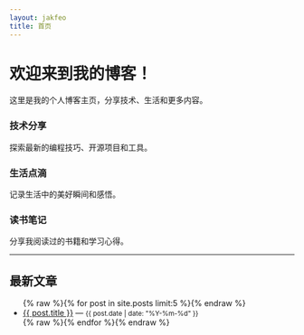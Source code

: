 ```yaml
---
layout: jakfeo
title: 首页
---
```


# 欢迎来到我的博客！

这里是我的个人博客主页，分享技术、生活和更多内容。

<div class="columns-3">
  <div>
    <h3>技术分享</h3>
    <p>探索最新的编程技巧、开源项目和工具。</p>
  </div>
  <div>
    <h3>生活点滴</h3>
    <p>记录生活中的美好瞬间和感悟。</p>
  </div>
  <div>
    <h3>读书笔记</h3>
    <p>分享我阅读过的书籍和学习心得。</p>
  </div>
</div>

---

## 最新文章

<ul>
  {% raw %}{% for post in site.posts limit:5 %}{% endraw %}
  <li>
    <a href="{{ post.url | relative_url }}">{{ post.title }}</a> — <small>{{ post.date | date: "%Y-%m-%d" }}</small>
  </li>
  {% raw %}{% endfor %}{% endraw %}
</ul>
